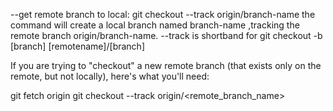 --get remote branch to local:
git checkout --track origin/branch-name
the command will create a local branch named branch-name ,tracking the remote branch origin/branch-name.
--track is shortband for git checkout -b [branch] [remotename]/[branch]

If you are trying to "checkout" a new remote branch (that exists only on the remote, but not locally), here's what you'll need:

git fetch origin
git checkout --track origin/<remote_branch_name>